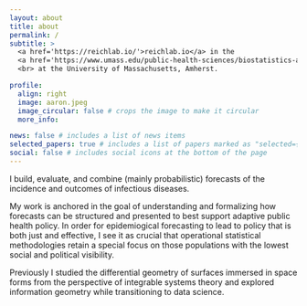 ```yaml
---
layout: about
title: about
permalink: /
subtitle: > 
  <a href='https://reichlab.io/'>reichlab.io</a> in the  
  <a href='https://www.umass.edu/public-health-sciences/biostatistics-and-epidemiology'> Department of Biostatistics and Epidemiology </a>
  <br> at the University of Massachusetts, Amherst.

profile:
  align: right
  image: aaron.jpeg
  image_circular: false # crops the image to make it circular
  more_info:

news: false # includes a list of news items
selected_papers: true # includes a list of papers marked as "selected={true}"
social: false # includes social icons at the bottom of the page
---
```


I build, evaluate, and combine (mainly probabilistic) forecasts of the incidence and outcomes of infectious diseases. 

My work is anchored in the goal of understanding and formalizing how forecasts can
be structured and presented to best support adaptive public health policy. 
In order for epidemiogical forecasting to lead to policy that is both just and effective,
I see it as crucial that operational statistical methodologies retain a special focus on those 
populations with the lowest social and political visibility.

Previously I studied the differential geometry of surfaces immersed in space forms from
the perspective of integrable systems theory and explored information geometry while
transitioning to data science.

